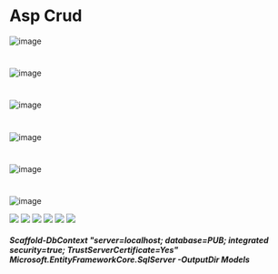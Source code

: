 # Asp Crud
![image](https://github.com/JhonnFy/Asp_CRUD/assets/97255802/415646c8-d380-4920-a502-aa04e69e1a34)
#
![image](https://github.com/JhonnFy/Asp_CRUD/assets/97255802/ba23e660-6fc6-42ee-bb1d-3052529f8561)
#
![image](https://github.com/JhonnFy/Asp_CRUD/assets/97255802/10e20915-d27f-4a7c-be12-0df21ea041c1)
#
![image](https://github.com/JhonnFy/Asp_CRUD/assets/97255802/5a36b377-2741-4e7e-8a7f-a645815e8541)
#
![image](https://github.com/JhonnFy/Asp_CRUD/assets/97255802/c4948225-77dd-4e28-9aaf-86fff603cb80)
#
![image](https://github.com/JhonnFy/Asp_CRUD/assets/97255802/ee5d404a-7d89-47c9-a443-5c312b08e000)


![](https://img.shields.io/github/stars/pandao/editor.md.svg) ![](https://img.shields.io/github/forks/pandao/editor.md.svg) ![](https://img.shields.io/github/tag/pandao/editor.md.svg) ![](https://img.shields.io/github/release/pandao/editor.md.svg) ![](https://img.shields.io/github/issues/pandao/editor.md.svg) ![](https://img.shields.io/bower/v/editor.md.svg)
##### Scaffold-DbContext "server=localhost; database=PUB; integrated security=true; TrustServerCertificate=Yes" Microsoft.EntityFrameworkCore.SqlServer -OutputDir Models
